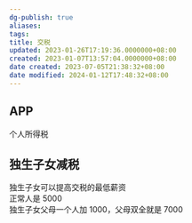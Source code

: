 ```yaml
---
dg-publish: true
aliases: 
tags: 
title: 交税
updated: 2023-01-26T17:19:36.0000000+08:00
created: 2023-01-07T13:57:04.0000000+08:00
date created: 2023-07-05T21:38:32+08:00
date modified: 2024-01-12T17:48:32+08:00
---
```


## APP
个人所得税
## 独生子女减税
独生子女可以提高交税的最低薪资  
正常人是 5000  
独生子女父母一个人加 1000，父母双全就是 7000
